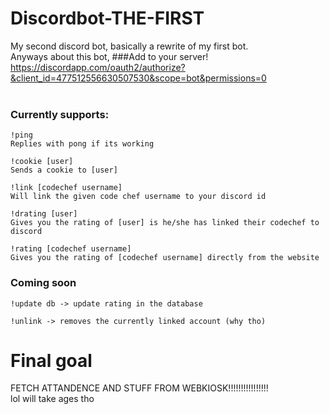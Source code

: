 # Discordbot-THE-FIRST

My second discord bot, basically a rewrite of my first bot.
<br>Anyways about this bot,
###Add to your server!
https://discordapp.com/oauth2/authorize?&client_id=477512556630507530&scope=bot&permissions=0
<br>
<br>
<h3>Currently supports:</h3>


    !ping
    Replies with pong if its working
    
    !cookie [user]
    Sends a cookie to [user]
    
    !link [codechef username]
    Will link the given code chef username to your discord id
    
    !drating [user]
    Gives you the rating of [user] is he/she has linked their codechef to discord
    
    !rating [codechef username]
    Gives you the rating of [codechef username] directly from the website
 
 

<h3>Coming soon</h3>


    !update db -> update rating in the database
    
    !unlink -> removes the currently linked account (why tho)




<h1>Final goal</h3>

   FETCH ATTANDENCE AND STUFF FROM WEBKIOSK!!!!!!!!!!!!!!!!<br>lol will take ages tho
